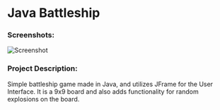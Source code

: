 # Java Battleship

### Screenshots:
![Screenshot](https://kylerolson.github.io/JavaBattleship/Screenshot.png)

### Project Description:
Simple battleship game made in Java, and utilizes JFrame for the User Interface. It is a 9x9 board and also adds functionality for random explosions on the board.
